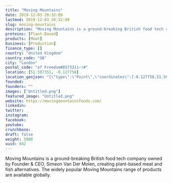 ```yaml
---
title: "Moving Mountains"
date: 2019-12-03 20:32:09
lastmod: 2019-12-03 20:32:09
slug: moving-mountains
description: "Moving Mountains is a ground-breaking British food tech company owned by Founder & CEO, Simeon Van Der Molen, creating plant-based meat and fish alternatives. The widely popular Moving Mountains range of products are available globally."
proteins: [Plant-Based]
products: [Meat]
business: [Production]
finance_type: []
country: "United Kingdom"
country_code: "GB"
city: "London"
postal_code: "of Freedom#8573311~!#"
location: [51.507351, -0.127758]
location_geojson: "{\"type\":\"Point\",\"coordinates\":[-0.127758,51.507351]}"
founded: 
founders: ""
images: ["Untitled.png"]
featured_image: "Untitled.png"
website: https://movingmountainsfoods.com/
linkedin: 
twitter: 
instagram: 
facebook: 
youtube: 
crunchbase: 
draft: false
weight: 5000
uuid: 842
---
```

Moving Mountains is a ground-breaking British food tech company owned by Founder & CEO, Simeon Van Der Molen, creating plant-based meat and fish alternatives. The widely popular Moving Mountains range of products are available globally.
